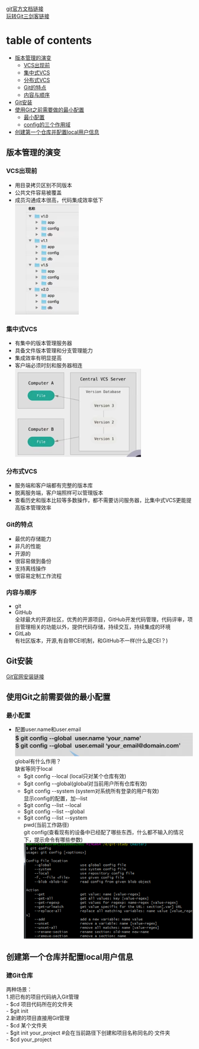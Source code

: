 [git官方文档链接](https://git-scm.com/book/zh/v2)  
[玩转Git三剑客链接](https://time.geekbang.org/search?q=%E7%8E%A9%E8%BD%ACgit%E4%B8%89%E5%89%91%E5%AE%A2)
#  table of contents
* [版本管理的演变](#版本管理的演变)
    * [VCS出现前](#VCS出现前)  
    * [集中式VCS](#集中式VCS)  
    * [分布式VCS](#分布式VCS)  
    * [Git的特点](#Git的特点)  
    * [内容与顺序](#内容与顺序)
* [Git安装](#Git安装)  
* [使用Git之前需要做的最小配置](#使用Git之前需要做的最小配置)  
    * [最小配置](#最小配置)  
    * [config的三个作用域](#config的三个作用域)
* [创建第一个仓库并配置local用户信息](#创建第一个仓库并配置local用户信息)  
## 版本管理的演变
### VCS出现前
- 用目录拷贝区别不同版本
- 公共文件容易被覆盖
- 成员沟通成本很高，代码集成效率低下  
![](./images01.png)
### 集中式VCS
- 有集中的版本管理服务器
- 具备文件版本管理和分支管理能力
- 集成效率有明显提高
- 客户端必须时刻和服务器相连  
![](./images02.png)
### 分布式VCS
- 服务端和客户端都有完整的版本库
- 脱离服务端，客户端照样可以管理版本
- 查看历史和版本比较等多数操作，都不需要访问服务器，比集中式VCS更能提高版本管理效率
### Git的特点
- 最优的存储能力
- 非凡的性能
- 开源的
- 很容易做到备份
- 支持离线操作
- 很容易定制工作流程
### 内容与顺序
- git
- GitHub  
全球最大的开源社区，优秀的开源项目，GitHub开发代码管理，代码评审，项目管理相关的功能以外，提供代码存储，持续交互，持续集成的环境
- GitLab  
有社区版本，开源,有自带CEI机制，和GitHub不一样(什么是CEI？)  
## Git安装
 [Git官网安装链接](https://git-scm.com/book/zh/v2/%E8%B5%B7%E6%AD%A5-%E5%AE%89%E8%A3%85-Git)
## 使用Git之前需要做的最小配置  
### 最小配置
 - 配置user.name和user.email  
 ![](./setting_user.png)  
 global有什么作用？  
 缺省等同于local  
     - $git config --local (local只对某个仓库有效)  
     - $git config --global(global对当前用户所有仓库有效)  
     - $git config --system (system对系统所有登录的用户有效)  
 显示config的配置，加--list  
     - $git config --list --local  
     - $git config --list --global  
     - $git config --list --system  
 pwd(当前工作路径)  
 git config(查看现有的设备中已经配了哪些东西，什么都不输入的情况下，提示命令有哪些参数)  
 ![](./git_config.png)  
## 创建第一个仓库并配置local用户信息  
### 建Git仓库
两种场景：  
1.把已有的项目代码纳入Git管理  
    - $cd 项目代码所在的文件夹  
    - $git init  
2.新建的项目直接用Git管理  
    - $cd 某个文件夹  
    - $git init your_project #会在当前路径下创建和项目名称同名的·文件夹  
    - $cd your_project
